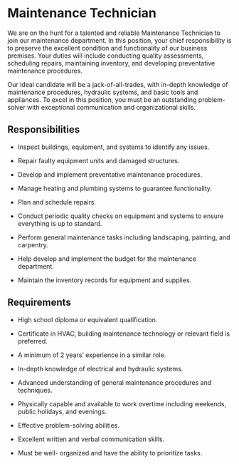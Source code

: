 # Maintenance Technician

We are on the hunt for a talented and reliable Maintenance Technician to join our maintenance department. In this position, your chief responsibility is to preserve the excellent condition and functionality of our business premises. Your duties will include conducting quality assessments, scheduling repairs, maintaining inventory, and developing preventative maintenance procedures.

Our ideal candidate will be a jack-of-all-trades, with in-depth knowledge of maintenance procedures, hydraulic systems, and basic tools and appliances. To excel in this position, you must be an outstanding problem-solver with exceptional communication and organizational skills.

## Responsibilities

* Inspect buildings, equipment, and systems to identify any issues.

* Repair faulty equipment units and damaged structures.

* Develop and implement preventative maintenance procedures.

* Manage heating and plumbing systems to guarantee functionality.

* Plan and schedule repairs.

* Conduct periodic quality checks on equipment and systems to ensure everything is up to standard.

* Perform general maintenance tasks including landscaping, painting, and carpentry.

* Help develop and implement the budget for the maintenance department.

* Maintain the inventory records for equipment and supplies.

## Requirements

* High school diploma or equivalent qualification.

* Certificate in HVAC, building maintenance technology or relevant field is preferred.

* A minimum of 2 years’ experience in a similar role.

* In-depth knowledge of electrical and hydraulic systems.

* Advanced understanding of general maintenance procedures and techniques.

* Physically capable and available to work overtime including weekends, public holidays, and evenings.

* Effective problem-solving abilities.

* Excellent written and verbal communication skills.

* Must be well- organized and have the ability to prioritize tasks.

